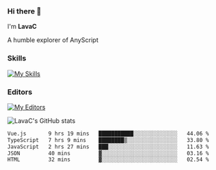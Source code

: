 ### Hi there 👋
I'm **LavaC**

A humble explorer of AnyScript

### Skills
[![My Skills](https://skillicons.dev/icons?i=js,ts,vue,nodejs,nuxtjs,astro,solidjs,tailwind)](https://skillicons.dev)

### Editors
[![My Editors](https://skillicons.dev/icons?i=neovim,vscode)](https://skillicons.dev)

![LavaC's GitHub stats](https://github-readme-stats.vercel.app/api?username=LavaCxx&show_icons=true&theme=synthwave)

<!--START_SECTION:waka-->

```txt
Vue.js       9 hrs 19 mins   ███████████░░░░░░░░░░░░░░   44.06 %
TypeScript   7 hrs 9 mins    ████████▒░░░░░░░░░░░░░░░░   33.80 %
JavaScript   2 hrs 27 mins   ███░░░░░░░░░░░░░░░░░░░░░░   11.63 %
JSON         40 mins         ▓░░░░░░░░░░░░░░░░░░░░░░░░   03.16 %
HTML         32 mins         ▓░░░░░░░░░░░░░░░░░░░░░░░░   02.54 %
```

<!--END_SECTION:waka-->
